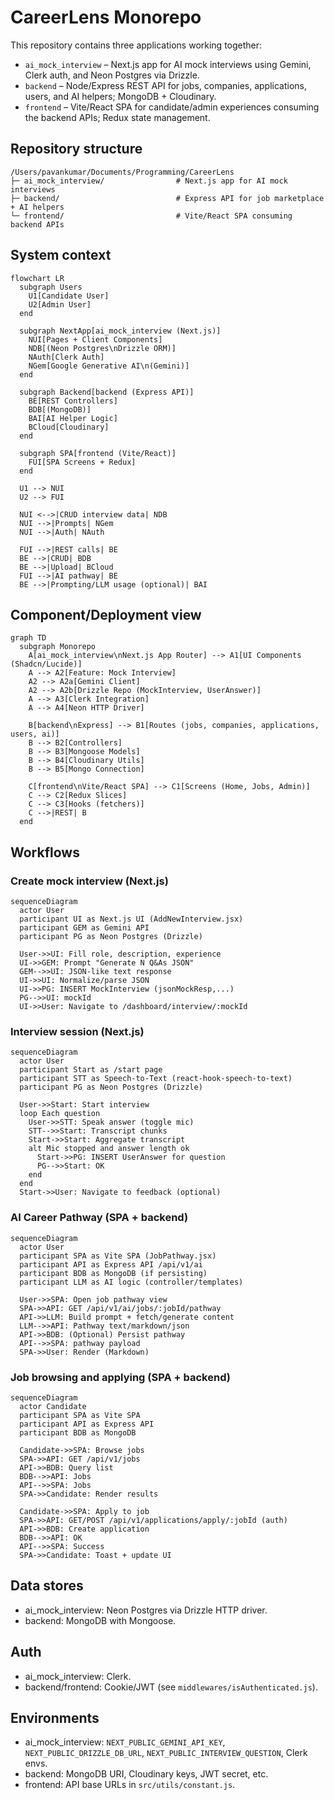 # CareerLens Monorepo

This repository contains three applications working together:

- `ai_mock_interview` – Next.js app for AI mock interviews using Gemini, Clerk auth, and Neon Postgres via Drizzle.
- `backend` – Node/Express REST API for jobs, companies, applications, users, and AI helpers; MongoDB + Cloudinary.
- `frontend` – Vite/React SPA for candidate/admin experiences consuming the backend APIs; Redux state management.

## Repository structure

```text
/Users/pavankumar/Documents/Programming/CareerLens
├─ ai_mock_interview/                # Next.js app for AI mock interviews
├─ backend/                          # Express API for job marketplace + AI helpers
└─ frontend/                         # Vite/React SPA consuming backend APIs
```

## System context

```mermaid
flowchart LR
  subgraph Users
    U1[Candidate User]
    U2[Admin User]
  end

  subgraph NextApp[ai_mock_interview (Next.js)]
    NUI[Pages + Client Components]
    NDB[(Neon Postgres\nDrizzle ORM)]
    NAuth[Clerk Auth]
    NGem[Google Generative AI\n(Gemini)]
  end

  subgraph Backend[backend (Express API)]
    BE[REST Controllers]
    BDB[(MongoDB)]
    BAI[AI Helper Logic]
    BCloud[Cloudinary]
  end

  subgraph SPA[frontend (Vite/React)]
    FUI[SPA Screens + Redux]
  end

  U1 --> NUI
  U2 --> FUI

  NUI <-->|CRUD interview data| NDB
  NUI -->|Prompts| NGem
  NUI -->|Auth| NAuth

  FUI -->|REST calls| BE
  BE -->|CRUD| BDB
  BE -->|Upload| BCloud
  FUI -->|AI pathway| BE
  BE -->|Prompting/LLM usage (optional)| BAI
```

## Component/Deployment view

```mermaid
graph TD
  subgraph Monorepo
    A[ai_mock_interview\nNext.js App Router] --> A1[UI Components (Shadcn/Lucide)]
    A --> A2[Feature: Mock Interview]
    A2 --> A2a[Gemini Client]
    A2 --> A2b[Drizzle Repo (MockInterview, UserAnswer)]
    A --> A3[Clerk Integration]
    A --> A4[Neon HTTP Driver]

    B[backend\nExpress] --> B1[Routes (jobs, companies, applications, users, ai)]
    B --> B2[Controllers]
    B --> B3[Mongoose Models]
    B --> B4[Cloudinary Utils]
    B --> B5[Mongo Connection]

    C[frontend\nVite/React SPA] --> C1[Screens (Home, Jobs, Admin)]
    C --> C2[Redux Slices]
    C --> C3[Hooks (fetchers)]
    C -->|REST| B
  end
```

## Workflows

### Create mock interview (Next.js)

```mermaid
sequenceDiagram
  actor User
  participant UI as Next.js UI (AddNewInterview.jsx)
  participant GEM as Gemini API
  participant PG as Neon Postgres (Drizzle)

  User->>UI: Fill role, description, experience
  UI->>GEM: Prompt "Generate N Q&As JSON"
  GEM-->>UI: JSON-like text response
  UI->>UI: Normalize/parse JSON
  UI->>PG: INSERT MockInterview (jsonMockResp,...)
  PG-->>UI: mockId
  UI->>User: Navigate to /dashboard/interview/:mockId
```

### Interview session (Next.js)

```mermaid
sequenceDiagram
  actor User
  participant Start as /start page
  participant STT as Speech-to-Text (react-hook-speech-to-text)
  participant PG as Neon Postgres (Drizzle)

  User->>Start: Start interview
  loop Each question
    User->>STT: Speak answer (toggle mic)
    STT-->>Start: Transcript chunks
    Start->>Start: Aggregate transcript
    alt Mic stopped and answer length ok
      Start->>PG: INSERT UserAnswer for question
      PG-->>Start: OK
    end
  end
  Start->>User: Navigate to feedback (optional)
```

### AI Career Pathway (SPA + backend)

```mermaid
sequenceDiagram
  actor User
  participant SPA as Vite SPA (JobPathway.jsx)
  participant API as Express API /api/v1/ai
  participant BDB as MongoDB (if persisting)
  participant LLM as AI logic (controller/templates)

  User->>SPA: Open job pathway view
  SPA->>API: GET /api/v1/ai/jobs/:jobId/pathway
  API->>LLM: Build prompt + fetch/generate content
  LLM-->>API: Pathway text/markdown/json
  API->>BDB: (Optional) Persist pathway
  API-->>SPA: pathway payload
  SPA->>User: Render (Markdown)
```

### Job browsing and applying (SPA + backend)

```mermaid
sequenceDiagram
  actor Candidate
  participant SPA as Vite SPA
  participant API as Express API
  participant BDB as MongoDB

  Candidate->>SPA: Browse jobs
  SPA->>API: GET /api/v1/jobs
  API->>BDB: Query list
  BDB-->>API: Jobs
  API-->>SPA: Jobs
  SPA->>Candidate: Render results

  Candidate->>SPA: Apply to job
  SPA->>API: GET/POST /api/v1/applications/apply/:jobId (auth)
  API->>BDB: Create application
  BDB-->>API: OK
  API-->>SPA: Success
  SPA->>Candidate: Toast + update UI
```

## Data stores

- ai_mock_interview: Neon Postgres via Drizzle HTTP driver.
- backend: MongoDB with Mongoose.

## Auth

- ai_mock_interview: Clerk.
- backend/frontend: Cookie/JWT (see `middlewares/isAuthenticated.js`).

## Environments

- ai_mock_interview: `NEXT_PUBLIC_GEMINI_API_KEY`, `NEXT_PUBLIC_DRIZZLE_DB_URL`, `NEXT_PUBLIC_INTERVIEW_QUESTION`, Clerk envs.
- backend: MongoDB URI, Cloudinary keys, JWT secret, etc.
- frontend: API base URLs in `src/utils/constant.js`.
